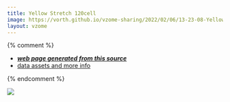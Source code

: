 ```yaml
---
title: Yellow Stretch 120cell
image: https://vorth.github.io/vzome-sharing/2022/02/06/13-23-08-Yellow-Stretch-120cell/Yellow-Stretch-120cell.png
layout: vzome
---
```


{% comment %}
 - [***web page generated from this source***][post]
 - [data assets and more info][github]

[post]: <https://vorth.github.io/vzome-sharing/2022/02/06/Yellow-Stretch-120cell-13-23-08.html>
[github]: <https://github.com/vorth/vzome-sharing/tree/main/2022/02/06/13-23-08-Yellow-Stretch-120cell/>
{% endcomment %}

<vzome-viewer style="width: 100%; height: 65vh;"
       src="https://vorth.github.io/vzome-sharing/2022/02/06/13-23-08-Yellow-Stretch-120cell/Yellow-Stretch-120cell.vZome" >
  <img src="https://vorth.github.io/vzome-sharing/2022/02/06/13-23-08-Yellow-Stretch-120cell/Yellow-Stretch-120cell.png" />
</vzome-viewer>